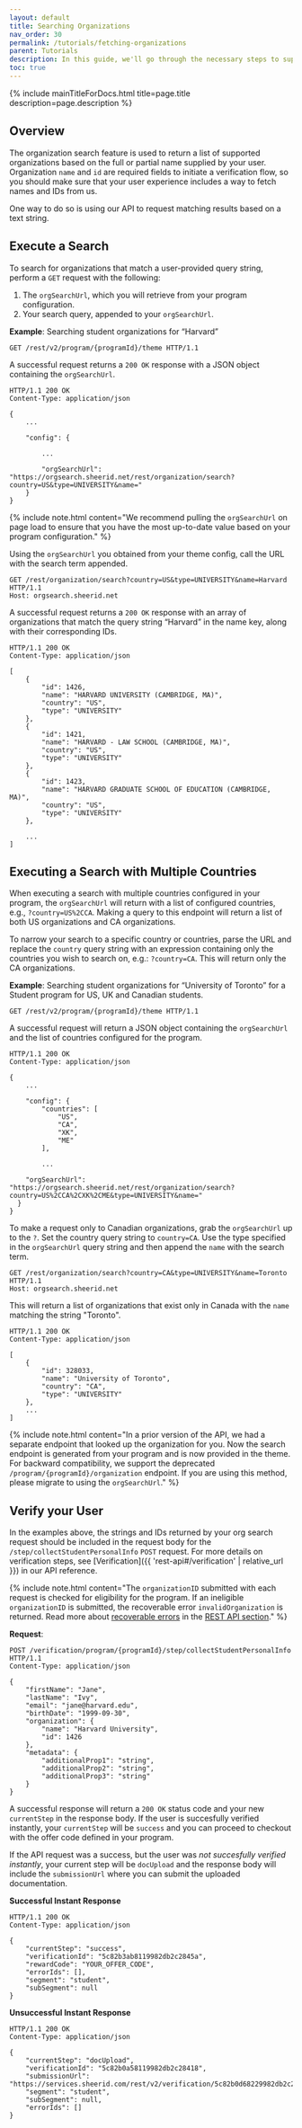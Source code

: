 ```yaml
---
layout: default
title: Searching Organizations
nav_order: 30
permalink: /tutorials/fetching-organizations
parent: Tutorials
description: In this guide, we'll go through the necessary steps to support searching for organizations via the REST API. The end result is a user experience able to support the search and display of organizations based on user input.
toc: true
---
```


{% include mainTitleForDocs.html title=page.title description=page.description %}

## Overview

The organization search feature is used to return a list of supported organizations
based on the full or partial name supplied by your user. Organization `name` and `id`
are required fields to initiate a verification flow, so you should make sure that your
user experience includes a way to fetch names and IDs from us.

One way to do so is using our API to request matching results based on a text string.

## Execute a Search

To search for organizations that match a user-provided query string, perform
a `GET` request with the following:

1. The `orgSearchUrl`, which you will retrieve from your program configuration.
1. Your search query, appended to your `orgSearchUrl`.

**Example**: Searching student organizations for “Harvard”

```http
GET /rest/v2/program/{programId}/theme HTTP/1.1
```

A successful request returns a `200 OK` response with a JSON object containing the `orgSearchUrl`.

```http
HTTP/1.1 200 OK
Content-Type: application/json

{
    ...

    "config": {
        
        ...

        "orgSearchUrl": "https://orgsearch.sheerid.net/rest/organization/search?country=US&type=UNIVERSITY&name="
    }
}
```

{% include note.html content="We recommend pulling the `orgSearchUrl` on page load to ensure that you have the most up-to-date value based on your program configuration." %}

Using the `orgSearchUrl` you obtained from your theme config, call the URL with the search term appended.

```http
GET /rest/organization/search?country=US&type=UNIVERSITY&name=Harvard HTTP/1.1
Host: orgsearch.sheerid.net
```

A successful request returns a `200 OK` response with an array of organizations that match the query string “Harvard” in the name key, along with their corresponding IDs.

```http
HTTP/1.1 200 OK
Content-Type: application/json

[
    {
        "id": 1426,
        "name": "HARVARD UNIVERSITY (CAMBRIDGE, MA)",
        "country": "US",
        "type": "UNIVERSITY"
    },
    {
        "id": 1421,
        "name": "HARVARD - LAW SCHOOL (CAMBRIDGE, MA)",
        "country": "US",
        "type": "UNIVERSITY"
    },
    {
        "id": 1423,
        "name": "HARVARD GRADUATE SCHOOL OF EDUCATION (CAMBRIDGE, MA)",
        "country": "US",
        "type": "UNIVERSITY"
    },

    ...
]
```

## Executing a Search with Multiple Countries

When executing a search with multiple countries configured in your program, the `orgSearchUrl` will
return with a list of configured countries, e.g., `?country=US%2CCA`. Making a query to this endpoint will return a list of both US organizations and CA organizations. 


To narrow your search to a specific country or countries, parse the URL and replace the `country` query string with
an expression containing only the countries you wish to search on, e.g.: `?country=CA`. This will return only the CA organizations.


**Example**: Searching student organizations for “University of Toronto” for a Student program for US, UK and Canadian students. 

```http
GET /rest/v2/program/{programId}/theme HTTP/1.1
```

A successful request will return a JSON object containing the `orgSearchUrl` and the list of countries configured for the program.


```http
HTTP/1.1 200 OK
Content-Type: application/json

{
    ...

    "config": {
        "countries": [
            "US",
            "CA",
            "XK",
            "ME"
        ],

        ...

    "orgSearchUrl": "https://orgsearch.sheerid.net/rest/organization/search?country=US%2CCA%2CXK%2CME&type=UNIVERSITY&name="
  }
}
```

To make a request only to Canadian organizations, grab the `orgSearchUrl` up to the `?`. Set the country query string to `country=CA`. Use the type specified in the `orgSearchUrl` query string and then append the `name` with the search term.

```http
GET /rest/organization/search?country=CA&type=UNIVERSITY&name=Toronto HTTP/1.1
Host: orgsearch.sheerid.net
```

This will return a list of organizations that exist only in Canada with the `name` matching the string "Toronto".

```http
HTTP/1.1 200 OK
Content-Type: application/json

[
	{
    	"id": 328033,
    	"name": "University of Toronto",
    	"country": "CA",
    	"type": "UNIVERSITY"
	},
	...
]
```

{% include note.html content="In a prior version of the API, we had a separate endpoint that looked up the organization for you. Now the search endpoint is generated from your program and is now provided in the theme. For backward compatibility, we support the deprecated `/program/{programId}/organization` endpoint. If you are using this method, please migrate to using the `orgSearchUrl`." %}

## Verify your User

In the examples above, the strings and IDs returned by your org search request should be included in the
request body for the `/step/collectStudentPersonalInfo` `POST` request. For more details on verification steps, see [Verification]({{ 'rest-api#/verification' | relative_url }}) in our API reference.

{% include note.html content="The `organizationID` submitted with each request is checked for eligibility for the program. If an ineligible `organizationID` is submitted, the recoverable error `invalidOrganization` is returned. Read more about [recoverable errors](/api-quickstart#recoverable-errors) in the [REST API section](/api-quickstart#basics)." %}


**Request**:

```http
POST ​/verification​/program​/{programId}​/step​/collectStudentPersonalInfo HTTP/1.1
Content-Type: application/json

{
    "firstName": "Jane",
    "lastName": "Ivy",
    "email": "jane@harvard.edu",
    "birthDate": "1999-09-30",
    "organization": {
        "name": "Harvard University",
        "id": 1426
    },
    "metadata": {
        "additionalProp1": "string",
        "additionalProp2": "string",
        "additionalProp3": "string"
    }
}
```

A successful response will return a `200 OK` status code and your new `currentStep` in the response body. If the user is succesfully verified
instantly, your `currentStep` will be `success` and you can proceed to checkout with the offer code defined in your program.

If the API request was a success, but the user was *not succesfully verified instantly*, your current step will be `docUpload`
and the response body will include the `submissionUrl` where you can submit the uploaded documentation.


**Successful Instant Response**

```http
HTTP/1.1 200 OK
Content-Type: application/json

{
    "currentStep": "success",
    "verificationId": "5c82b3ab8119982db2c2845a",
    "rewardCode": "YOUR_OFFER_CODE",
    "errorIds": [],
    "segment": "student",
    "subSegment": null
}
```

**Unsuccessful Instant Response**

```http
HTTP/1.1 200 OK
Content-Type: application/json

{
    "currentStep": "docUpload",
    "verificationId": "5c82b0a58119982db2c28418",
    "submissionUrl": "https://services.sheerid.com/rest/v2/verification/5c82b0d68229982db2c28418/step/docUpload/693c7bdc83d04c9987008ee705690490",
    "segment": "student",
    "subSegment": null,
    "errorIds": []
}
```
